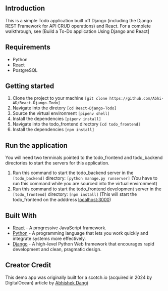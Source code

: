 ## Introduction
This is a simple Todo application built off Django (including the Django REST Framework for API CRUD operations) and React. For a complete walkthrough, see [Build a To-Do application Using Django and React]

## Requirements
* Python
* React
* PostgreSQL

## Getting started
1. Clone the project to your machine ```[git clone https://github.com/Abhi-AD/React-Django-Todo]```
2. Navigate into the diretory ```[cd React-Django-Todo]```
3. Source the virtual environment ```[pipenv shell]```
4. Install the dependencies ```[pipenv install]```
5. Navigate into the todo_frontend directory ```[cd todo_frontend]```
5. Install the dependencies ```[npm install]```

## Run the application
You will need two terminals pointed to the todo_frontend and todo_backend directories to start the servers for this application.

1. Run this command to start the todo_backend server in the ```[todo_backend]``` directory: ```[python manage.py runserver]``` (You have to run this command while you are sourced into the virtual environment)
2. Run this command to start the todo_frontend development server in the ```[todo_frontend]``` directory: ```[npm install]``` (This will start the todo_frontend on the adddress [localhost:3000](http://localhost:3000))

## Built With

* [React](https://reactjs.org) - A progressive JavaScript framework.
* [Python](https://www.python.org/) - A programming language that lets you work quickly and integrate systems more effectively.
* [Django](http://djangoproject.org/) - A high-level Python Web framework that encourages rapid development and clean, pragmatic design.

## Creator Credit

This demo app was originally built for a scotch.io (acquired in 2024 by DigitalOcean) article by [Abhishek Dangi](https://github.com/Abhi-AD/React-Django-Todo)
